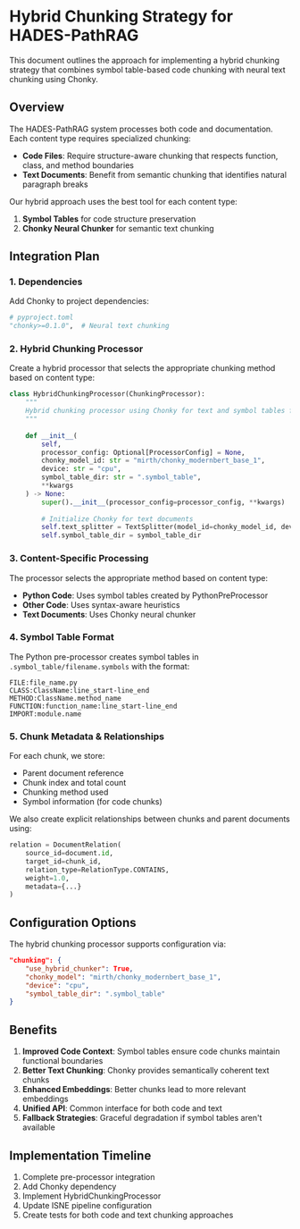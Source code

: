 # Hybrid Chunking Strategy for HADES-PathRAG

This document outlines the approach for implementing a hybrid chunking strategy that combines symbol table-based code chunking with neural text chunking using Chonky.

## Overview

The HADES-PathRAG system processes both code and documentation. Each content type requires specialized chunking:

- **Code Files**: Require structure-aware chunking that respects function, class, and method boundaries
- **Text Documents**: Benefit from semantic chunking that identifies natural paragraph breaks

Our hybrid approach uses the best tool for each content type:

1. **Symbol Tables** for code structure preservation
2. **Chonky Neural Chunker** for semantic text chunking

## Integration Plan

### 1. Dependencies

Add Chonky to project dependencies:

```python
# pyproject.toml
"chonky>=0.1.0",  # Neural text chunking
```

### 2. Hybrid Chunking Processor

Create a hybrid processor that selects the appropriate chunking method based on content type:

```python
class HybridChunkingProcessor(ChunkingProcessor):
    """
    Hybrid chunking processor using Chonky for text and symbol tables for code.
    """
    
    def __init__(
        self,
        processor_config: Optional[ProcessorConfig] = None,
        chonky_model_id: str = "mirth/chonky_modernbert_base_1",
        device: str = "cpu",
        symbol_table_dir: str = ".symbol_table",
        **kwargs
    ) -> None:
        super().__init__(processor_config=processor_config, **kwargs)
        
        # Initialize Chonky for text documents
        self.text_splitter = TextSplitter(model_id=chonky_model_id, device=device)
        self.symbol_table_dir = symbol_table_dir
```

### 3. Content-Specific Processing

The processor selects the appropriate method based on content type:

- **Python Code**: Uses symbol tables created by PythonPreProcessor
- **Other Code**: Uses syntax-aware heuristics
- **Text Documents**: Uses Chonky neural chunker

### 4. Symbol Table Format

The Python pre-processor creates symbol tables in `.symbol_table/filename.symbols` with the format:

```text
FILE:file_name.py
CLASS:ClassName:line_start-line_end
METHOD:ClassName.method_name
FUNCTION:function_name:line_start-line_end
IMPORT:module.name
```

### 5. Chunk Metadata & Relationships

For each chunk, we store:

- Parent document reference
- Chunk index and total count
- Chunking method used
- Symbol information (for code chunks)

We also create explicit relationships between chunks and parent documents using:

```python
relation = DocumentRelation(
    source_id=document.id,
    target_id=chunk_id,
    relation_type=RelationType.CONTAINS,
    weight=1.0,
    metadata={...}
)
```

## Configuration Options

The hybrid chunking processor supports configuration via:

```json
"chunking": {
    "use_hybrid_chunker": True,
    "chonky_model": "mirth/chonky_modernbert_base_1",
    "device": "cpu",
    "symbol_table_dir": ".symbol_table"
}
```

## Benefits

1. **Improved Code Context**: Symbol tables ensure code chunks maintain functional boundaries
2. **Better Text Chunking**: Chonky provides semantically coherent text chunks
3. **Enhanced Embeddings**: Better chunks lead to more relevant embeddings
4. **Unified API**: Common interface for both code and text
5. **Fallback Strategies**: Graceful degradation if symbol tables aren't available

## Implementation Timeline

1. Complete pre-processor integration
2. Add Chonky dependency
3. Implement HybridChunkingProcessor
4. Update ISNE pipeline configuration
5. Create tests for both code and text chunking approaches
